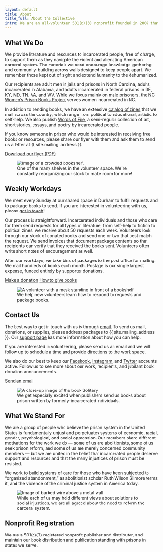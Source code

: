 ```yaml
---
layout: default
title: About
title_full: About the Collective
intro: We are an all-volunteer 501(c)(3) nonprofit founded in 2006 that sends free books and resources to people imprisoned in North Carolina, Alabama, and federal prisons across the mid-atlantic.
---
```


<div class="copy-left instantiated">
	<div class="content">
		<h2>What We Do</h2>
		<p>We provide literature and resources to incarcerated people, free of charge, to support them as they navigate the violent and alienating American carceral system. The materials we send encourage knowledge-gathering and community-building across walls designed to keep people apart. We remember those kept out of sight and extend humanity to the dehumanized.</p>
		<p>Our recipients are adult men in jails and prisons in North Carolina, adults incarcerated in Alabama, and adults incarcerated in federal prisons in DE, KY, MD, TN, VA, and WV. While we focus mainly on male prisoners, the <a href="https://ncwomensprisonbookproject.wordpress.com/">NC Women’s Prison Books Project</a> serves women incarcerated in NC.</p>
		<p>In addition to sending books, we have an extensive <a href="https://drive.google.com/file/d/1bFVwI6wjujZ8CeYVQ0sfIPPQTFyjFguK/view?usp=sharing">catalog of zines</a> that we mail across the country, which range from political to educational, artistic to self-help. We also publish <a href="/img/resource-words-of-fire-2019.pdf">Words of Fire</a>, a semi-regular collection of art, short stories, essays, and poetry by incarcerated people.</p>
		<p class="italicized">If you know someone in prison who would be interested in receiving free books or resources, please share our flyer with them and ask them to send us a letter at {{ site.mailing_address }}.</p>
		<a href="/img/resource-pbc-flyer.pdf" download="/img/resource-pbc-flyer.pdf" class="btn-secondary download">Download our flyer (PDF)</a>
	</div>
	<figure>
		<img src="/img/photo-bookshelf-1.jpg" alt="Image of a crowded bookshelf.">
		<figcaption>One of the many shelves in the volunteer space. We're constantly reorganizing our stock to make room for more!</figcaption>
	</figure>
</div>

<div class="copy-left instantiated">
	<div class="content">
		<h2 id="workdays">Weekly Workdays</h2>
		<p>We meet every Sunday at our shared space in Durham to fulfill requests and to package books to send. If you are interested in volunteering with us, please <a href="mailto:{{ site.general_email }}">get in touch</a>!</p>
		<p>Our process is straightforward. Incarcerated individuals and those who care for them send requests for all types of literature, from self-help to fiction to political zines; we receive about 50 requests each week. Volunteers look through our stock of donated books and send one or two that best match the request. We send invoices that document package contents so that recipients can verify that they received the books sent. Volunteers often write short notes of encouragement as well.</p>
		<p>After our workdays, we take bins of packages to the post office for mailing. We mail hundreds of books each month. Postage is our single largest expense, funded entirely by supporter donations.</p>
		<a href="/donate" class="btn-secondary arrow">Make a donation</a>
		<a href="/support-us#donate-books" class="btn-tertiary link-set">How to give books</a>
	</div>
	<figure>
		<img src="/img/photo-volunteer-1.jpg" alt="A volunteer with a mask standing in front of a bookshelf">
		<figcaption>We help new volunteers learn how to respond to requests and package books.</figcaption>
	</figure>
</div>

<div class="copy-left instantiated">
	<div class="content">
		<h2>Contact Us</h2>
		<p>The best way to get in touch with us is through <a href="mailto:{{ site.general_email }}">email</a>. To send us mail, donations, or supplies, please address packages to {{ site.mailing_address }}. Our <a href="/support-us">support page</a> has more information about how you can help.</p>
		<p>If you are interested in volunteering, please send us an email and we will follow up to schedule a time and provide directions to the work space.</p>
		<p>We also do our best to keep our <a href="{{ site.facebook_link }}">Facebook</a>, <a href="{{ site.instagram_link }}">Instagram</a>, and <a href="{{ site.twitter_link }}">Twitter</a> accounts active. Follow us to see more about our work, recipients, and jubilant book donation announcements.</p>
		<a href="mailto:{{ site.general_email }}" class="btn-secondary email">Send an email</a>
	</div>
	<figure>
		<img src="/img/photo-solitary.jpg" alt="A close-up image of the book Solitary">
		<figcaption>We get especially excited when publishers send us books about prison written by formerly-incarcerated individuals.</figcaption>
	</figure>
</div>

<div class="copy-left instantiated">
	<div class="content">
		<h2 id="philosophy">What We Stand For</h2>
		<p>We are a group of people who believe the prison system in the United States is fundamentally unjust and perpetuates systems of economic, racial, gender, psychological, and social oppression. Our members share different motivations for the work we do — some of us are abolitionists, some of us seek prison reform, and some of us are merely concerned community members — but we are united in the belief that incarcerated people deserve support and resources and that the many injustices of prison must be resisted.</p>
		<p>We work to build systems of care for those who have been subjected to “organized abandonment,” as abolitionist scholar Ruth Wilson Gilmore terms it, and the violence of the criminal justice system in America today.</p>
	</div>
	<figure>
		<img src="/img/photo-prison.jpg" alt="Image of barbed wire above a metal wall">
		<figcaption>While each of us may hold different views about solutions to social injustices, we are all agreed about the need to reform the carceral system.</figcaption>
	</figure>
</div>

<div class="copy-left instantiated">
	<div class="content">
		<h2 id="nonprofit-registration">Nonprofit Registration</h2>
		<p>We are a 501(c)(3) registered nonprofit publisher and distributor, and maintain our book distribution and publication standing with prisons in states we serve. </p>
	</div>
</div>

